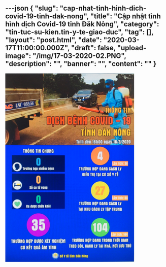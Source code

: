 ---json
{
    "slug": "cap-nhat-tinh-hinh-dich-covid-19-tinh-dak-nong",
    "title": "Cập nhật tình hình dịch Covid-19 tỉnh Đăk Nông",
    "category": "tin-tuc-su-kien.tin-y-te-giao-duc",
    "tag": [],
    "layout": "post.html",
    "date": "2020-03-17T11:00:00.000Z",
    "draft": false,
    "upload-image": "/img/17-03-2020-02.PNG",
    "description": "",
    "banner": "",
    "__content__": ""
}
---
<p><img alt="" src="/img/17-03-2020-02.PNG" /></p>
